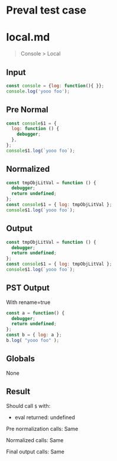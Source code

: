 # Preval test case

# local.md

> Console > Local
>
>

## Input

`````js filename=intro
const console = {log: function(){ }};
console.log('yooo foo');
`````

## Pre Normal


`````js filename=intro
const console$1 = {
  log: function () {
    debugger;
  },
};
console$1.log(`yooo foo`);
`````

## Normalized


`````js filename=intro
const tmpObjLitVal = function () {
  debugger;
  return undefined;
};
const console$1 = { log: tmpObjLitVal };
console$1.log(`yooo foo`);
`````

## Output


`````js filename=intro
const tmpObjLitVal = function () {
  debugger;
  return undefined;
};
const console$1 = { log: tmpObjLitVal };
console$1.log(`yooo foo`);
`````

## PST Output

With rename=true

`````js filename=intro
const a = function() {
  debugger;
  return undefined;
};
const b = { log: a };
b.log( "yooo foo" );
`````

## Globals

None

## Result

Should call `$` with:
 - eval returned: undefined

Pre normalization calls: Same

Normalized calls: Same

Final output calls: Same
